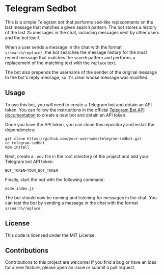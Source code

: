 
# Telegram Sedbot

This is a simple Telegram bot that performs sed-like replacements on the last message that matches a given search pattern. The bot stores a history of the last 25 messages in the chat, including messages sent by other users and the bot itself.

When a user sends a message in the chat with the format `s/search/replace/`, the bot searches the message history for the most recent message that matches the `search` pattern and performs a replacement of the matching text with the `replace` text.

The bot also prepends the username of the sender of the original message to the bot's reply message, so it's clear whose message was modified.

## Usage

To use this bot, you will need to create a Telegram bot and obtain an API token. You can follow the instructions in the official [Telegram Bot API documentation](https://core.telegram.org/bots#creating-a-new-bot) to create a new bot and obtain an API token.

Once you have the API token, you can clone this repository and install the dependencies:

    git clone https://github.com/your-username/telegram-sedbot.git
    cd telegram-sedbot
    npm install	


Next, create a `.env` file in the root directory of the project and add your Telegram bot API token:

    BOT_TOKEN=YOUR_BOT_TOKEN

Finally, start the bot with the following command:

    node index.js

The bot should now be running and listening for messages in the chat. You can test the bot by sending a message in the chat with the format `s/search/replace`.

## License

This code is licensed under the MIT License.

## Contributions

Contributions to this project are welcome! If you find a bug or have an idea for a new feature, please open an issue or submit a pull request.
